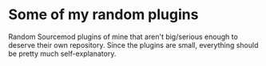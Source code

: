 # Some of my random plugins
Random Sourcemod plugins of mine that aren't big/serious enough to deserve their own repository.
Since the plugins are small, everything should be pretty much self-explanatory.